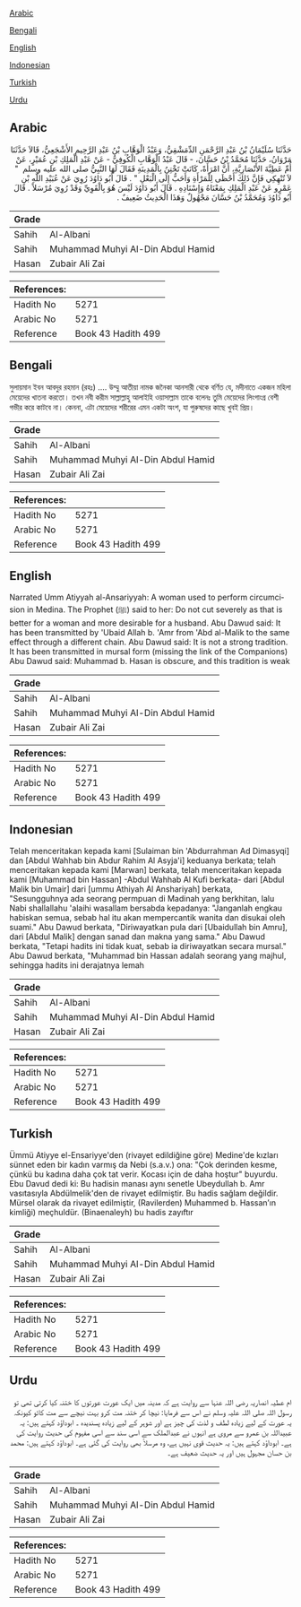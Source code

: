 [Arabic](#arabic)

[Bengali](#bengali)

[English](#english)

[Indonesian](#indonesian)

[Turkish](#turkish)

[Urdu](#urdu)

## Arabic


<div dir="rtl" lang="ar" style={{fontSize:'larger',backgroundColor:'#f8f9fa',padding:20}}>
حَدَّثَنَا سُلَيْمَانُ بْنُ عَبْدِ الرَّحْمَنِ الدِّمَشْقِيُّ، وَعَبْدُ الْوَهَّابِ بْنُ عَبْدِ الرَّحِيمِ الأَشْجَعِيُّ، قَالاَ حَدَّثَنَا مَرْوَانُ، حَدَّثَنَا مُحَمَّدُ بْنُ حَسَّانَ، - قَالَ عَبْدُ الْوَهَّابِ الْكُوفِيُّ - عَنْ عَبْدِ الْمَلِكِ بْنِ عُمَيْرٍ، عَنْ أُمِّ عَطِيَّةَ الأَنْصَارِيَّةِ، أَنَّ امْرَأَةً، كَانَتْ تَخْتِنُ بِالْمَدِينَةِ فَقَالَ لَهَا النَّبِيُّ صلى الله عليه وسلم ‏ "‏ لاَ تُنْهِكِي فَإِنَّ ذَلِكَ أَحْظَى لِلْمَرْأَةِ وَأَحَبُّ إِلَى الْبَعْلِ ‏"‏ ‏.‏ قَالَ أَبُو دَاوُدَ رُوِيَ عَنْ عُبَيْدِ اللَّهِ بْنِ عَمْرٍو عَنْ عَبْدِ الْمَلِكِ بِمَعْنَاهُ وَإِسْنَادِهِ ‏.‏ قَالَ أَبُو دَاوُدَ لَيْسَ هُوَ بِالْقَوِيِّ وَقَدْ رُوِيَ مُرْسَلاً ‏.‏ قَالَ أَبُو دَاوُدَ وَمُحَمَّدُ بْنُ حَسَّانَ مَجْهُولٌ وَهَذَا الْحَدِيثُ ضَعِيفٌ ‏.‏
</div>
<div style={{backgroundColor:'#f8f9fa',padding:20, marginBottom: 10}}><table> <thead> <tr> <th>Grade</th> <th></th> </tr> </thead> <tbody> <tr><td>Sahih</td><td>Al-Albani</td></tr><tr><td>Sahih</td><td>Muhammad Muhyi Al-Din Abdul Hamid</td></tr><tr><td>Hasan</td><td>Zubair Ali Zai</td></tr></tbody></table><table> <thead> <tr> <th>References:</th> <th></th> </tr> </thead> <tbody><tr><td>Hadith No</td><td>5271</td></tr><tr><td>Arabic No</td><td>5271</td></tr><tr><td>Reference</td><td>Book 43 Hadith 499</td></tr></tbody></table></div>

## Bengali


<div dir="ltr" lang="bn" style={{fontSize:'larger',backgroundColor:'#f8f9fa',padding:20}}>
সুলায়মান ইবন আবদুর রহমান (রহঃ) .... উম্মু আতীয়া নামক জনৈকা আনসারী থেকে বর্ণিত যে, মদীনাতে একজন মহিলা মেয়েদের খাতনা করতো। তখন নবী করীম সাল্লাল্লাহু আলাইহি ওয়াসাল্লাম তাকে বলেনঃ তুমি মেয়েদের লিংগাংগ্র বেশী গভীর করে কাটবে না। কেননা, এটা মেয়েদের শরীরের এমন একটা অংশ, যা পুরুষদের কাছে খুবই প্রিয়।
</div>
<div style={{backgroundColor:'#f8f9fa',padding:20, marginBottom: 10}}><table> <thead> <tr> <th>Grade</th> <th></th> </tr> </thead> <tbody> <tr><td>Sahih</td><td>Al-Albani</td></tr><tr><td>Sahih</td><td>Muhammad Muhyi Al-Din Abdul Hamid</td></tr><tr><td>Hasan</td><td>Zubair Ali Zai</td></tr></tbody></table><table> <thead> <tr> <th>References:</th> <th></th> </tr> </thead> <tbody><tr><td>Hadith No</td><td>5271</td></tr><tr><td>Arabic No</td><td>5271</td></tr><tr><td>Reference</td><td>Book 43 Hadith 499</td></tr></tbody></table></div>

## English


<div dir="ltr" lang="en" style={{fontSize:'larger',backgroundColor:'#f8f9fa',padding:20}}>
Narrated Umm Atiyyah al-Ansariyyah: A woman used to perform circumcision in Medina. The Prophet (ﷺ) said to her: Do not cut severely as that is better for a woman and more desirable for a husband. Abu Dawud said: It has been transmitted by 'Ubaid Allah b. 'Amr from 'Abd al-Malik to the same effect through a different chain. Abu Dawud said: It is not a strong tradition. It has been transmitted in mursal form (missing the link of the Companions) Abu Dawud said: Muhammad b. Hasan is obscure, and this tradition is weak
</div>
<div style={{backgroundColor:'#f8f9fa',padding:20, marginBottom: 10}}><table> <thead> <tr> <th>Grade</th> <th></th> </tr> </thead> <tbody> <tr><td>Sahih</td><td>Al-Albani</td></tr><tr><td>Sahih</td><td>Muhammad Muhyi Al-Din Abdul Hamid</td></tr><tr><td>Hasan</td><td>Zubair Ali Zai</td></tr></tbody></table><table> <thead> <tr> <th>References:</th> <th></th> </tr> </thead> <tbody><tr><td>Hadith No</td><td>5271</td></tr><tr><td>Arabic No</td><td>5271</td></tr><tr><td>Reference</td><td>Book 43 Hadith 499</td></tr></tbody></table></div>

## Indonesian


<div dir="ltr" lang="id" style={{fontSize:'larger',backgroundColor:'#f8f9fa',padding:20}}>
Telah menceritakan kepada kami [Sulaiman bin 'Abdurrahman Ad Dimasyqi] dan [Abdul Wahhab bin Abdur Rahim Al Asyja'i] keduanya berkata; telah menceritakan kepada kami [Marwan] berkata, telah menceritakan kepada kami [Muhammad bin Hassan] -Abdul Wahhab Al Kufi berkata- dari [Abdul Malik bin Umair] dari [ummu Athiyah Al Anshariyah] berkata, "Sesungguhnya ada seorang permpuan di Madinah yang berkhitan, lalu Nabi shallallahu 'alaihi wasallam bersabda kepadanya: "Janganlah engkau habiskan semua, sebab hal itu akan mempercantik wanita dan disukai oleh suami." Abu Dawud berkata, "Diriwayatkan pula dari [Ubaidullah bin Amru], dari [Abdul Malik] dengan sanad dan makna yang sama." Abu Dawud berkata, "Tetapi hadits ini tidak kuat, sebab ia diriwayatkan secara mursal." Abu Dawud berkata, "Muhammad bin Hassan adalah seorang yang majhul, sehingga hadits ini derajatnya lemah
</div>
<div style={{backgroundColor:'#f8f9fa',padding:20, marginBottom: 10}}><table> <thead> <tr> <th>Grade</th> <th></th> </tr> </thead> <tbody> <tr><td>Sahih</td><td>Al-Albani</td></tr><tr><td>Sahih</td><td>Muhammad Muhyi Al-Din Abdul Hamid</td></tr><tr><td>Hasan</td><td>Zubair Ali Zai</td></tr></tbody></table><table> <thead> <tr> <th>References:</th> <th></th> </tr> </thead> <tbody><tr><td>Hadith No</td><td>5271</td></tr><tr><td>Arabic No</td><td>5271</td></tr><tr><td>Reference</td><td>Book 43 Hadith 499</td></tr></tbody></table></div>

## Turkish


<div dir="ltr" lang="tr" style={{fontSize:'larger',backgroundColor:'#f8f9fa',padding:20}}>
Ümmü Atiyye el-Ensariyye'den (rivayet edildiğine göre) Medine'de kızları sünnet eden bir kadın varmış da Nebi (s.a.v.) ona: "Çok derinden kesme, çünkü bu kadına daha çok tat verir. Kocası için de daha hoştur" buyurdu. Ebu Davud dedi ki: Bu hadisin manası aynı senetle Ubeydullah b. Amr vasıtasıyla Abdülmelik'den de rivayet edilmiştir. Bu hadis sağlam değildir. Mürsel olarak da rivayet edilmiştir, (Ravilerden) Muhammed b. Hassan’ın kimliği) meçhuldür. (Binaenaleyh) bu hadis zayıftır
</div>
<div style={{backgroundColor:'#f8f9fa',padding:20, marginBottom: 10}}><table> <thead> <tr> <th>Grade</th> <th></th> </tr> </thead> <tbody> <tr><td>Sahih</td><td>Al-Albani</td></tr><tr><td>Sahih</td><td>Muhammad Muhyi Al-Din Abdul Hamid</td></tr><tr><td>Hasan</td><td>Zubair Ali Zai</td></tr></tbody></table><table> <thead> <tr> <th>References:</th> <th></th> </tr> </thead> <tbody><tr><td>Hadith No</td><td>5271</td></tr><tr><td>Arabic No</td><td>5271</td></tr><tr><td>Reference</td><td>Book 43 Hadith 499</td></tr></tbody></table></div>

## Urdu


<div dir="rtl" lang="ur" style={{fontSize:'larger',backgroundColor:'#f8f9fa',padding:20}}>
ام عطیہ انصاریہ رضی اللہ عنہا سے روایت ہے کہ مدینہ میں ایک عورت عورتوں کا ختنہ کیا کرتی تھی تو رسول اللہ صلی اللہ علیہ وسلم نے اس سے فرمایا: نیچا کر ختنہ مت کرو بہت نیچے سے مت کاٹو کیونکہ یہ عورت کے لیے زیادہ لطف و لذت کی چیز ہے اور شوہر کے لیے زیادہ پسندیدہ ۔ ابوداؤد کہتے ہیں: یہ عبیداللہ بن عمرو سے مروی ہے انہوں نے عبدالملک سے اسی سند سے اسی مفہوم کی حدیث روایت کی ہے۔ ابوداؤد کہتے ہیں: یہ حدیث قوی نہیں ہے، وہ مرسلاً بھی روایت کی گئی ہے۔ ابوداؤد کہتے ہیں: محمد بن حسان مجہول ہیں اور یہ حدیث ضعیف ہے۔
</div>
<div style={{backgroundColor:'#f8f9fa',padding:20, marginBottom: 10}}><table> <thead> <tr> <th>Grade</th> <th></th> </tr> </thead> <tbody> <tr><td>Sahih</td><td>Al-Albani</td></tr><tr><td>Sahih</td><td>Muhammad Muhyi Al-Din Abdul Hamid</td></tr><tr><td>Hasan</td><td>Zubair Ali Zai</td></tr></tbody></table><table> <thead> <tr> <th>References:</th> <th></th> </tr> </thead> <tbody><tr><td>Hadith No</td><td>5271</td></tr><tr><td>Arabic No</td><td>5271</td></tr><tr><td>Reference</td><td>Book 43 Hadith 499</td></tr></tbody></table></div>